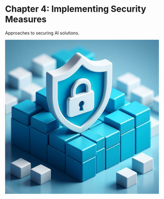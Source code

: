 # Chapter 4: Implementing Security Measures

Approaches to securing AI solutions.

![Implementing Security Measures](../media/chapter_04.jpg)
